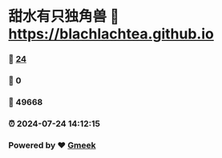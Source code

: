 # 甜水有只独角兽 :link: https://blachlachtea.github.io 
### :page_facing_up: [24](https://blachlachtea.github.io/tag.html) 
### :speech_balloon: 0 
### :hibiscus: 49668 
### :alarm_clock: 2024-07-24 14:12:15 
### Powered by :heart: [Gmeek](https://github.com/Meekdai/Gmeek)

